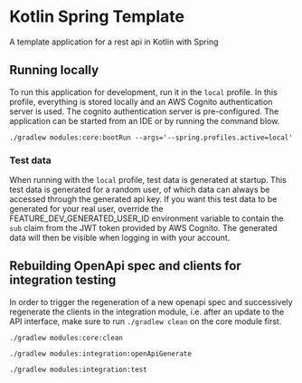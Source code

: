 # Kotlin Spring Template
A template application for a rest api in Kotlin with Spring

## Running locally
To run this application for development, run it in the `local` profile. In this profile, everything is stored locally
and an AWS Cognito authentication server is used. The cognito authentication server is pre-configured. The application
can be started from an IDE or by running the command blow.

```shell
./gradlew modules:core:bootRun --args='--spring.profiles.active=local'
```

### Test data
When running with the `local` profile, test data is generated at startup. This test data is generated for a random user,
of which data can always be accessed through the generated api key. If you want this test data to be generated for your
real user, override the FEATURE_DEV_GENERATED_USER_ID environment variable to contain the `sub` claim from the JWT token
provided by AWS Cognito. The generated data will then be visible when logging in with your account.

## Rebuilding OpenApi spec and clients for integration testing
In order to trigger the regeneration of a new openapi spec and successively regenerate the clients in the integration
module, i.e. after an update to the API interface, make sure to run `./gradlew clean` on the core module first.

```shell
./gradlew modules:core:clean
```
```shell
./gradlew modules:integration:openApiGenerate
```
```shell
./gradlew modules:integration:test
```
